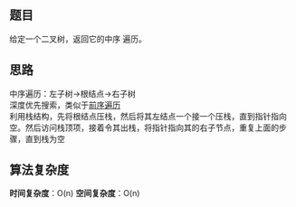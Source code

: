 ## 题目
给定一个二叉树，返回它的中序 遍历。
## 思路
中序遍历：左子树->根结点->右子树  
深度优先搜索，类似于[前序遍历](https://github.com/chaozhiwen/LeetCode-in-Java/tree/master/144.%20Binary%20Tree%20Preorder%20Traversal)  
利用栈结构，先将根结点压栈，然后将其左结点一个接一个压栈，直到指针指向空。然后访问栈顶项，接着令其出栈，将指针指向其的右子节点，重复上面的步骤，直到栈为空
## 算法复杂度
**时间复杂度**：O(n)
**空间复杂度**：O(n)
